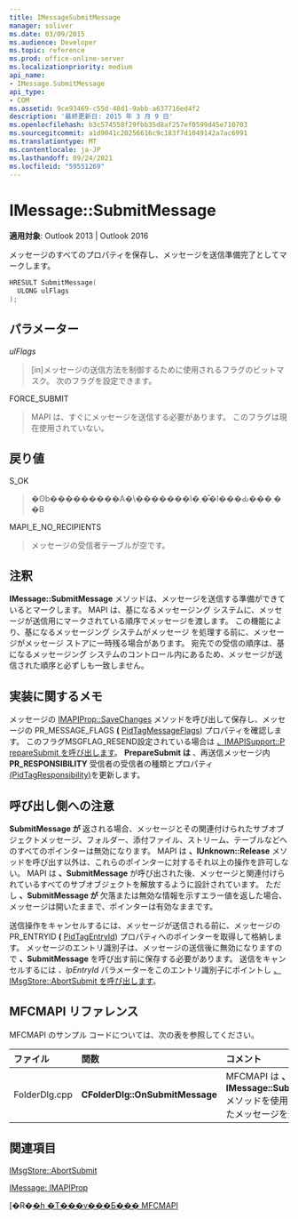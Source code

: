 ```yaml
---
title: IMessageSubmitMessage
manager: soliver
ms.date: 03/09/2015
ms.audience: Developer
ms.topic: reference
ms.prod: office-online-server
ms.localizationpriority: medium
api_name:
- IMessage.SubmitMessage
api_type:
- COM
ms.assetid: 9ce93469-c55d-48d1-9abb-a637716ed4f2
description: '最終更新日: 2015 年 3 月 9 日'
ms.openlocfilehash: b3c574558f29fbb35d8af257ef0599d45e710703
ms.sourcegitcommit: a1d9041c20256616c9c183f7d1049142a7ac6991
ms.translationtype: MT
ms.contentlocale: ja-JP
ms.lasthandoff: 09/24/2021
ms.locfileid: "59551269"
---
```

# <a name="imessagesubmitmessage"></a>IMessage::SubmitMessage

  
  
**適用対象**: Outlook 2013 | Outlook 2016 
  
メッセージのすべてのプロパティを保存し、メッセージを送信準備完了としてマークします。
  
```cpp
HRESULT SubmitMessage(
  ULONG ulFlags
);
```

## <a name="parameters"></a>パラメーター

 _ulFlags_
  
> [in]メッセージの送信方法を制御するために使用されるフラグのビットマスク。 次のフラグを設定できます。
    
FORCE_SUBMIT 
  
> MAPI は、すぐにメッセージを送信する必要があります。 このフラグは現在使用されていない。
    
## <a name="return-value"></a>戻り値

S_OK 
  
> �ʘb���������A�\�������l�܂��͒l���Ԃ���܂��B
    
MAPI_E_NO_RECIPIENTS 
  
> メッセージの受信者テーブルが空です。
    
## <a name="remarks"></a>注釈

**IMessage::SubmitMessage** メソッドは、メッセージを送信する準備ができているとマークします。 MAPI は、基になるメッセージング システムに、メッセージが送信用にマークされている順序でメッセージを渡します。 この機能により、基になるメッセージング システムがメッセージ を処理する前に、メッセージがメッセージ ストアに一時残る場合があります。 宛先での受信の順序は、基になるメッセージング システムのコントロール内にあるため、メッセージが送信された順序と必ずしも一致しません。 
  
## <a name="notes-to-implementers"></a>実装に関するメモ

メッセージの [IMAPIProp::SaveChanges](imapiprop-savechanges.md) メソッドを呼び出して保存し、メッセージの PR_MESSAGE_FLAGS **(** [PidTagMessageFlags](pidtagmessageflags-canonical-property.md)) プロパティを確認します。 このフラグMSGFLAG_RESEND設定されている場合は [、IMAPISupport::P repareSubmit を呼び出します](imapisupport-preparesubmit.md)。 **PrepareSubmit は** 、再送信メッセージ内 **PR_RESPONSIBILITY** 受信者の受信者の種類とプロパティ [(PidTagResponsibility)](pidtagresponsibility-canonical-property.md)を更新します。
  
## <a name="notes-to-callers"></a>呼び出し側への注意

**SubmitMessage が** 返される場合、メッセージとその関連付けられたサブオブジェクトメッセージ、フォルダー、添付ファイル、ストリーム、テーブルなどへのすべてのポインターは無効になります。 MAPI は **、IUnknown::Release** メソッドを呼び出す以外は、これらのポインターに対するそれ以上の操作を許可しない。 MAPI は **、SubmitMessage** が呼び出された後、メッセージと関連付けられているすべてのサブオブジェクトを解放するように設計されています。 ただし **、SubmitMessage が** 欠落または無効な情報を示すエラー値を返した場合、メッセージは開いたままで、ポインターは有効なままです。 
  
送信操作をキャンセルするには、メッセージが送信される前に、メッセージの PR_ENTRYID **(** [PidTagEntryId](pidtagentryid-canonical-property.md)) プロパティへのポインターを取得して格納します。 メッセージのエントリ識別子は、メッセージの送信後に無効になりますので **、SubmitMessage** を呼び出す前に保存する必要があります。 送信をキャンセルするには  _、lpEntryId_ パラメーターをこのエントリ識別子にポイントし [、IMsgStore::AbortSubmit を呼び出します](imsgstore-abortsubmit.md)。
  
## <a name="mfcmapi-reference"></a>MFCMAPI リファレンス

MFCMAPI のサンプル コードについては、次の表を参照してください。
  
|**ファイル**|**関数**|**コメント**|
|:-----|:-----|:-----|
|FolderDlg.cpp  <br/> |**CFolderDlg::OnSubmitMessage** <br/> |MFCMAPI は **、IMessage::SubmitMessage** メソッドを使用して、選択したメッセージを送信します。  <br/> |
   
## <a name="see-also"></a>関連項目



[IMsgStore::AbortSubmit](imsgstore-abortsubmit.md)
  
[IMessage: IMAPIProp](imessageimapiprop.md)


[�R�[�h �T���v���Ƃ��� MFCMAPI](mfcmapi-as-a-code-sample.md)

